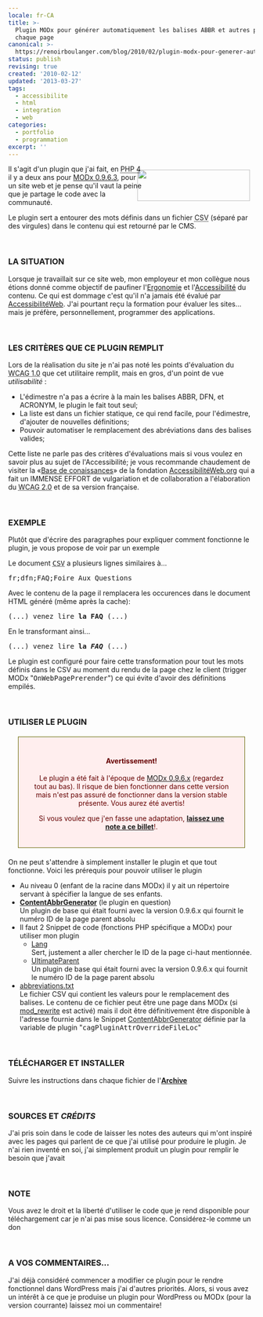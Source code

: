 ```yaml
---
locale: fr-CA
title: >-
  Plugin MODx pour générer automatiquement les balises ABBR et autres pour
  chaque page
canonical: >-
  https://renoirboulanger.com/blog/2010/02/plugin-modx-pour-generer-automatiquement-les-balises-abbr-et-autres-pour-chaque-page/
status: publish
revising: true
created: '2010-02-12'
updated: '2013-03-27'
tags:
  - accessibilite
  - html
  - integration
  - web
categories:
  - portfolio
  - programmation
excerpt: ''
---
```


<div style="width:230px;float:right;"><img src="http://renoirboulanger.com/wp-content/uploads/2010/01/modx_logo.png" alt="" title="MODx" width="230" height="64" style="border:none;float:right;margin-top:10px;margin-right:10px;" /></div>
<p>Il s'agit d'un plugin que j'ai fait, en <abbr title="PHP Hypertext Pre-Processor Languagte version 4." lang="en">PHP 4</abbr> il y a deux ans pour <a href="http://modxcms.com/download/">MODx 0.9.6.3</a>, pour un site web et je pense qu'il vaut la peine que je partage le code avec la communauté.</p>

<p>Le plugin sert a entourer des mots définis dans un fichier <abbr title="Coma Separated Values." lang="en">CSV</abbr> (séparé par des virgules) dans le contenu qui est retourné par le CMS. </p>
<p>&nbsp;</p>

<h3>LA SITUATION</h3>
<p>Lorsque je travaillait sur ce site web, mon employeur et mon collègue nous étions donné comme objectif de paufiner l'<a href="http://www.google.ca/search?hl=fr&safe=off&client=firefox-a&rls=org.mozilla:en-US:official&hs=8Lp&defl=fr&q=define:Ergonomie&ei=6PF0S7SiDcH08QbV2tnzCQ&sa=X&oi=glossary_definition&ct=title&ved=0CAcQkAE">Ergonomie</a> et l'<a href="http://www.google.ca/search?hl=fr&safe=off&client=firefox-a&rls=org.mozilla:en-US:official&hs=GhU&defl=fr&q=define:Accessibilit%C3%A9&ei=A_J0S6LQBNDj8QaLp6z0CQ&sa=X&oi=glossary_definition&ct=title&ved=0CAcQkAE">Accessibilité</a> du contenu. Ce qui est dommage c'est qu'il n'a jamais été évalué par <a href="http://www.accessibiliteweb.com/">AccessibilitéWeb</a>. J'ai pourtant reçu la formation pour évaluer les sites... mais je préfère, personnellement, programmer des applications.</p>
<p>&nbsp;</p>
<!--more-->

<h3>LES CRITÈRES QUE CE PLUGIN REMPLIT</h3>
<p>Lors de la réalisation du site je n'ai pas noté les points d'évaluation du <abbr title="Web Content Accessibility Guidelines version 1." lang="en">WCAG 1.0</abbr> que cet utilitaire remplit, mais en gros, d'un point de vue <em>utilisabilité</em> :</p>
<ul>
	<li>L'édimestre n'a pas a écrire à la main les balises ABBR, DFN, et ACRONYM, le plugin le fait tout seul;</li>
	<li>La liste est dans un fichier statique, ce qui rend facile, pour l'édimestre, d'ajouter de nouvelles définitions;</li>
	<li>Pouvoir automatiser le remplacement des abréviations dans des balises valides;</li>
</ul>
<p>Cette liste ne parle pas des critères d'évaluations mais si vous voulez en savoir plus au sujet de l'Accessibilité; je vous recommande chaudement de visiter la «<a href="http://accessibiliteweb.org/bdc/directives/documents-reference/">Base de conaissances</a>» de la fondation <a href="http://accessibiliteweb.org/">AccessibilitéWeb.org</a> qui a fait un IMMENSE EFFORT de vulgariation et de collaboration a l'élaboration du <abbr title="Web Content Accessibility Guidelines version 2." lang="en">WCAG 2.0</abbr> et de sa version française.</p>
<p>&nbsp;</p>

<h3>EXEMPLE</h3>
<p>Plutôt que d'écrire des paragraphes pour expliquer comment fonctionne le plugin, je vous propose de voir par un exemple</p>

<p>Le document <tt><abbr title="Coma Separated Values." lang="en">CSV</abbr></tt> a plusieurs lignes similaires à...</p>
<pre lang="html">fr;dfn;FAQ;Foire Aux Questions</pre>
<p>Avec le contenu de la page il remplacera les occurences dans le document HTML généré (même après la cache):</p>
<pre lang="html">(...) venez lire <strong>la FAQ</strong> (...)</pre>
<p>En le transformant ainsi...</p>
<pre lang="html">(...) venez lire <strong>la <dfn title="Foire Aux Questions">FAQ</dfn></strong> (...)</pre>
<p>Le plugin est configuré pour faire cette transformation pour tout les mots définis dans le CSV au moment du rendu de la page chez le client (trigger MODx "<tt>OnWebPagePrerender</tt>") ce qui évite d'avoir des définitions empilés.</p>
<p>&nbsp;</p>

<h3>UTILISER LE PLUGIN</h3>
<div style="background-color:#FFEEEE;border:1px solid #666600;color:#660000;margin:20px;padding:20px 30px;text-align:center;"><h4>Avertissement!<br />
</h4><p>Le plugin a été fait à l'époque de <a href="http://modxcms.com/download/">MODx 0.9.6.x</a> (regardez tout au bas). Il risque de bien fonctionner dans cette version mais n'est pas assuré de fonctionner dans la version stable présente. Vous aurez été avertis!</p>
<p>Si vous voulez que j'en fasse une adaptation, <a href="http://renoirboulanger.com/2010/02/plugin-modx-pour-generer-automatiquement-les-balises-abbr-et-autres-pour-chaque-page/#vote"><strong>laissez une note a ce billet</strong></a>!.</p></div>
<p>On ne peut s'attendre à simplement installer le plugin et que tout fonctionne. Voici les prérequis pour pouvoir utiliser le plugin</p>
<ul>
	<li>Au niveau 0 (enfant de la racine dans MODx) il y ait un répertoire servant à spécifier la langue de ses enfants.</li>
	<li><a href="http://renoirboulanger.com/wp-content/uploads/2010/02/ContentAbbrGenerator/ContentAbbrGenerator.txt"><strong>ContentAbbrGenerator</strong></a> (le plugin en question)<br />
Un plugin de base qui était fourni avec la version 0.9.6.x qui fournit le numéro ID de la page parent absolu</li>
	<li>Il faut 2 Snippet de code (fonctions PHP spécifique a MODx) pour utiliser mon plugin
<ul>
	<li><a href="http://renoirboulanger.com/wp-content/uploads/2010/02/ContentAbbrGenerator/Lang.txt">Lang</a><br />
Sert, justement a aller chercher le ID de la page ci-haut mentionnée.</li>
	<li><a href="http://renoirboulanger.com/wp-content/uploads/2010/02/ContentAbbrGenerator/UltimateParent.txt">UltimateParent</a><br />
Un plugin de base qui était fourni avec la version 0.9.6.x qui fournit le numéro ID de la page parent absolu</li>
</ul></li>
	<li><a href="http://renoirboulanger.com/wp-content/uploads/2010/02/ContentAbbrGenerator/abbreviations.txt">abbreviations.txt</a><br />
Le fichier CSV qui contient les valeurs pour le remplacement des balises. Le contenu de ce fichier peut être une page dans MODx (si <a href="http://httpd.apache.org/docs/2.0/mod/mod_rewrite.html">mod_rewrite</a> est activé) mais il doit être définitivement être disponible à l'adresse fournie dans le Snippet <a href="http://renoirboulanger.com/wp-content/uploads/2010/02/ContentAbbrGenerator/ContentAbbrGenerator.txt">ContentAbbrGenerator</a> définie par la variable de plugin "<tt>cagPluginAttrOverrideFileLoc</tt>"</li>
</ul>
<p>&nbsp;</p>

<h3>TÉLÉCHARGER ET INSTALLER</h3>
<p>Suivre les instructions dans chaque fichier de l'<strong><a href="http://renoirboulanger.com/wp-content/uploads/2010/02/ContentAbbrGenerator.tar.gz">Archive</a></strong></p>
<p>&nbsp;</p>

<h3>SOURCES ET  <em>CRÉDITS</em></h3>
<p>J'ai pris soin dans le code de laisser les notes des auteurs qui m'ont inspiré avec les pages qui parlent de ce que j'ai utilisé pour produire le plugin. Je n'ai rien inventé en soi, j'ai simplement produit un plugin pour remplir le besoin que j'avait</p>
<p>&nbsp;</p>

<h3>NOTE</h3>
<p>Vous avez le droit et la liberté d'utiliser le code que je rend disponible pour téléchargement car je n'ai pas mise sous licence. Considérez-le comme un don</p>
<p>&nbsp;</p>

<h3><a name="vote"></a>A VOS COMMENTAIRES...</h3>
<p>J'ai déjà considéré commencer a modifier ce plugin pour le rendre fonctionnel dans WordPress mais j'ai d'autres priorités. Alors, si vous avez un intérêt à ce que je produise un plugin pour WordPress ou MODx (pour la version courrante) laissez moi un commentaire!</p>
